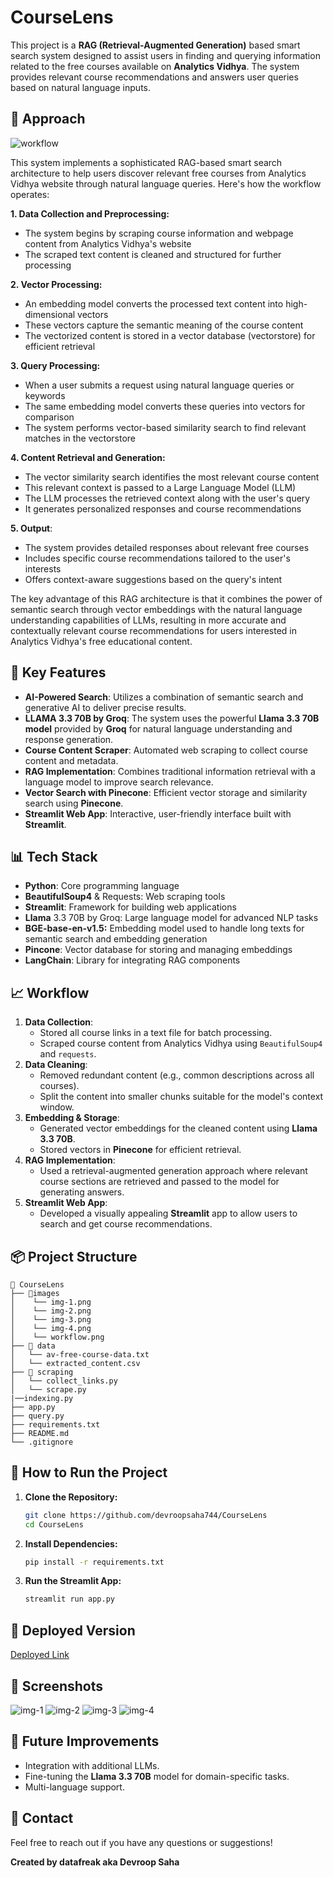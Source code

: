 # CourseLens

This project is a **RAG (Retrieval-Augmented Generation)** based smart search system designed to assist users in finding and querying information related to the free courses available on **Analytics Vidhya**. The system provides relevant course recommendations and answers user queries based on natural language inputs.

## 🧭 Approach
![workflow](images/workflow.jpg)

This system implements a sophisticated RAG-based smart search architecture to help users discover relevant free courses from Analytics Vidhya website through natural language queries. Here's how the workflow operates:

**1. Data Collection and Preprocessing:**
- The system begins by scraping course information and webpage content from Analytics Vidhya's website
- The scraped text content is cleaned and structured for further processing

**2. Vector Processing:**
- An embedding model converts the processed text content into high-dimensional vectors
- These vectors capture the semantic meaning of the course content
- The vectorized content is stored in a vector database (vectorstore) for efficient retrieval

**3. Query Processing:**
- When a user submits a request using natural language queries or keywords
- The same embedding model converts these queries into vectors for comparison
- The system performs vector-based similarity search to find relevant matches in the vectorstore

**4. Content Retrieval and Generation:**
- The vector similarity search identifies the most relevant course content
- This relevant context is passed to a Large Language Model (LLM)
- The LLM processes the retrieved context along with the user's query
- It generates personalized responses and course recommendations

**5. Output**:
- The system provides detailed responses about relevant free courses
- Includes specific course recommendations tailored to the user's interests
- Offers context-aware suggestions based on the query's intent

The key advantage of this RAG architecture is that it combines the power of semantic search through vector embeddings with the natural language understanding capabilities of LLMs, resulting in more accurate and contextually relevant course recommendations for users interested in Analytics Vidhya's free educational content.

## 🌟 Key Features
- **AI-Powered Search**: Utilizes a combination of semantic search and generative AI to deliver precise results.
- **LLAMA 3.3 70B by Groq**: The system uses the powerful **Llama 3.3 70B model** provided by **Groq** for natural language understanding and response generation.
- **Course Content Scraper**: Automated web scraping to collect course content and metadata.
- **RAG Implementation**: Combines traditional information retrieval with a language model to improve search relevance.
- **Vector Search with Pinecone**: Efficient vector storage and similarity search using **Pinecone**.
- **Streamlit Web App**: Interactive, user-friendly interface built with **Streamlit**.

## 📊 Tech Stack
- **Python**: Core programming language
- **BeautifulSoup4** & Requests: Web scraping tools
- **Streamlit**: Framework for building web applications
- **Llama** 3.3 70B by Groq: Large language model for advanced NLP tasks
- **BGE-base-en-v1.5:** Embedding model used to handle long texts for semantic search and embedding generation
- **Pincone**: Vector database for storing and managing embeddings
- **LangChain**: Library for integrating RAG components


## 📈 Workflow
1. **Data Collection**:
   - Stored all course links in a text file for batch processing.
   - Scraped course content from Analytics Vidhya using `BeautifulSoup4` and `requests`.
2. **Data Cleaning**:
   - Removed redundant content (e.g., common descriptions across all courses).
   - Split the content into smaller chunks suitable for the model's context window.
3. **Embedding & Storage**:
   - Generated vector embeddings for the cleaned content using **Llama 3.3 70B**.
   - Stored vectors in **Pinecone** for efficient retrieval.
4. **RAG Implementation**:
   - Used a retrieval-augmented generation approach where relevant course sections are retrieved and passed to the model for generating answers.
5. **Streamlit Web App**:
   - Developed a visually appealing **Streamlit** app to allow users to search and get course recommendations.

## 📦 Project Structure
```plaintext
📂 CourseLens
├── 📂images
│    └── img-1.png
│    └── img-2.png
│    └── img-3.png
│    └── img-4.png
│    └── workflow.png
├── 📂 data
│   └── av-free-course-data.txt
│   └── extracted_content.csv
├── 📂 scraping
│   └── collect_links.py
│   └── scrape.py
|──indexing.py
├── app.py
├── query.py
├── requirements.txt
├── README.md
└── .gitignore
```

## 🎯 How to Run the Project
1. **Clone the Repository:**
   ```bash
   git clone https://github.com/devroopsaha744/CourseLens
   cd CourseLens
   ```
2. **Install Dependencies:**
   ```bash
   pip install -r requirements.txt
   ```
3. **Run the Streamlit App:**
   ```bash
   streamlit run app.py
   ```

## 🚀 Deployed Version
[Deployed Link](https://huggingface.co/spaces/datafreak/CoureLens)

## 📸 Screenshots
![img-1](images/img-1.png)
![img-2](images/img-2.png)
![img-3](images/img-3.png)
![img-4](images/img-4.png)

## 🤖 Future Improvements
- Integration with additional LLMs.
- Fine-tuning the **Llama 3.3 70B** model for domain-specific tasks.
- Multi-language support.

## 📧 Contact
Feel free to reach out if you have any questions or suggestions!

**Created by datafreak aka Devroop Saha**

